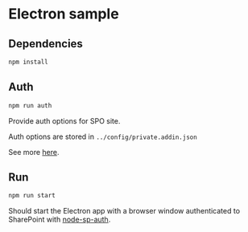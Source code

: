 # Electron sample

## Dependencies

```bash
npm install
```

## Auth

```bash
npm run auth
```

Provide auth options for SPO site.

Auth options are stored in `../config/private.addin.json`

See more [here](https://github.com/koltyakov/node-sp-auth-config).

## Run

```bash
npm run start
```

Should start the Electron app with a browser window authenticated to SharePoint with [node-sp-auth](https://github.com/s-KaiNet/node-sp-auth).